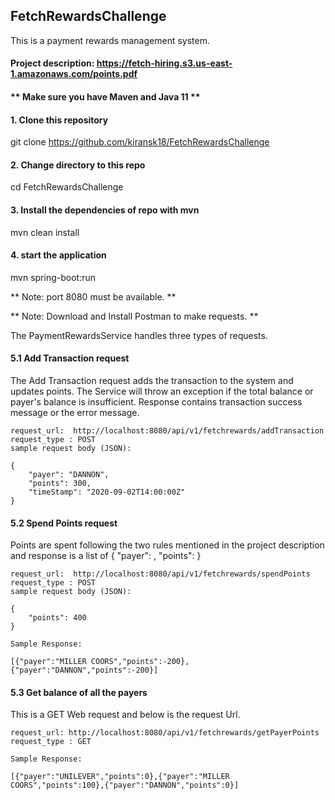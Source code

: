 ## FetchRewardsChallenge
 This is a payment rewards management system.
 #### Project description: https://fetch-hiring.s3.us-east-1.amazonaws.com/points.pdf

#### ** Make sure you have Maven and Java 11 **

#### 1. Clone this repository
git clone https://github.com/kiransk18/FetchRewardsChallenge

#### 2. Change directory to this repo
cd FetchRewardsChallenge

#### 3. Install the dependencies of repo with mvn
mvn clean install

####  4. start the application
mvn spring-boot:run

** Note: port 8080 must be available. **

** Note: Download and Install Postman to make requests. **




The PaymentRewardsService handles three types of requests. 

#### 5.1 Add Transaction request
   The Add Transaction request adds the transaction to the system and updates points. The Service will throw an exception if the total balance or payer's balance is    insufficient. Response contains transaction success message or the error message.
   
    request_url:  http://localhost:8080/api/v1/fetchrewards/addTransaction
    request_type : POST
    sample request body (JSON): 
    
    {
        "payer": "DANNON",
        "points": 300,
        "timeStamp": "2020-09-02T14:00:00Z"
    }
    

#### 5.2 Spend Points request 
   Points are spent following the two rules mentioned in the project description and response is a list of { "payer": <string>, "points": <integer> }
   
    request_url:  http://localhost:8080/api/v1/fetchrewards/spendPoints
    request_type : POST
    sample request body (JSON): 
    
    {
        "points": 400
    }
    
    Sample Response:
    
    [{"payer":"MILLER COORS","points":-200},{"payer":"DANNON","points":-200}]
    

#### 5.3 Get balance of all the payers 
   This is a GET Web request and below is the request Url.
   
    request_url: http://localhost:8080/api/v1/fetchrewards/getPayerPoints
    request_type : GET
   
    Sample Response:
   
    [{"payer":"UNILEVER","points":0},{"payer":"MILLER COORS","points":100},{"payer":"DANNON","points":0}]
